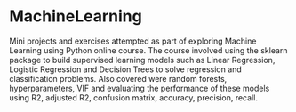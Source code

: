# MachineLearning
Mini projects and exercises attempted as part of exploring Machine Learning using Python online course. The course involved using the sklearn package to build supervised learning models such as Linear Regression, Logistic Regression and Decision Trees to solve regression and classification problems. Also covered were random forests, hyperparameters, VIF and evaluating the performance of these models using R2, adjusted R2, confusion matrix, accuracy, precision, recall.
